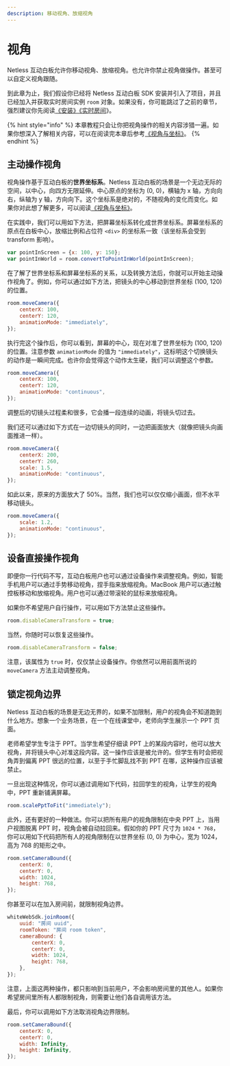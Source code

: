 ```yaml
---
description: 移动视角、放缩视角
---
```


# 视角

Netless 互动白板允许你移动视角、放缩视角。也允许你禁止视角做操作。甚至可以自定义视角跟随。

到此章为止，我们假设你已经将 Netless 互动白板 SDK 安装并引入了项目，并且已经加入并获取实时房间实例 `room` 对象。如果没有，你可能跳过了之前的章节，强烈建议你先阅读[《安装》](https://developer.netless.group/javascript/installation)[《实时房间](https://developer.netless.group/javascript/realtime-room)》。

{% hint style="info" %}
本章教程只会让你把视角操作的相关内容涉猎一遍。如果你想深入了解相关内容，可以在阅读完本章后参考[《视角与坐标》](https://developer.netless.group/documents/client/view-and-coordinates)。
{% endhint %}

## 主动操作视角

视角操作基于互动白板的**世界坐标系**。Netless 互动白板的场景是一个无边无际的空间，以中心，向四方无限延伸。中心原点的坐标为 \(0, 0\)，横轴为 x 轴，方向向右，纵轴为 y 轴，方向向下。这个坐标系是绝对的，不随视角的变化而变化。如果你对此想了解更多，可以阅读[《视角与坐标》](https://developer.netless.group/documents/client/view-and-coordinates)。

在实践中，我们可以用如下方法，把屏幕坐标系转化成世界坐标系。屏幕坐标系的原点在白板中心，放缩比例和占位符 `<div>` 的坐标系一致（该坐标系会受到 transform 影响）。

```javascript
var pointInScreen = {x: 100, y: 150};
var pointInWorld = room.convertToPointInWorld(pointInScreen);
```

在了解了世界坐标系和屏幕坐标系的关系，以及转换方法后，你就可以开始主动操作视角了。例如，你可以通过如下方法，把镜头的中心移动到世界坐标 \(100, 120\) 的位置。

```javascript
room.moveCamera({
    centerX: 100,
    centerY: 120,
    animationMode: "immediately",
});
```

执行完这个操作后，你可以看到，屏幕的中心，现在对准了世界坐标为 \(100, 120\) 的位置。注意参数 `animationMode` 的值为 `"immediately"`，这标明这个切换镜头的动作是一瞬间完成。也许你会觉得这个动作太生硬，我们可以调整这个参数。

```javascript
room.moveCamera({
    centerX: 100,
    centerY: 120,
    animationMode: "continuous",
});
```

调整后的切镜头过程柔和很多，它会播一段连续的动画，将镜头切过去。

我们还可以通过如下方式在一边切镜头的同时，一边把画面放大（就像把镜头向画面推进一样）。

```javascript
room.moveCamera({
    centerX: 200,
    centerY: 260,
    scale: 1.5,
    animationMode: "continuous",
});
```

如此以来，原来的方面放大了 50%。当然，我们也可以仅仅缩小画面，但不水平移动镜头。

```javascript
room.moveCamera({
    scale: 1.2,
    animationMode: "continuous",
});
```

## 设备直接操作视角

即便你一行代码不写，互动白板用户也可以通过设备操作来调整视角。例如，智能手机用户可以通过手势移动视角，捏手指来放缩视角。MacBook 用户可以通过触控板移动和放缩视角。用户也可以通过带滚轮的鼠标来放缩视角。

如果你不希望用户自行操作，可以用如下方法禁止这些操作。

```javascript
room.disableCameraTransform = true;
```

当然，你随时可以恢复这些操作。

```javascript
room.disableCameraTransform = false;
```

注意，该属性为 `true` 时，仅仅禁止设备操作。你依然可以用前面所说的 `moveCamera` 方法主动调整视角。

## 锁定视角边界

Netless 互动白板的场景是无边无界的，如果不加限制，用户的视角会不知道跑到什么地方。想象一个业务场景，在一个在线课堂中，老师向学生展示一个 PPT 页面。

老师希望学生专注于 PPT。当学生希望仔细读 PPT 上的某段内容时，他可以放大视角，并将镜头中心对准这段内容。这一操作应该是被允许的。但学生有时会把视角弄到偏离 PPT 很远的位置，以至于手忙脚乱找不到 PPT 在哪，这种操作应该被禁止。

一旦出现这种情况，你可以通过调用如下代码，拉回学生的视角，让学生的视角中，PPT 重新铺满屏幕。

```javascript
room.scalePptToFit("immediately");
```

此外，还有更好的一种做法。你可以把所有用户的视角限制在中央 PPT 上，当用户视图脱离 PPT 时，视角会被自动拉回来。假如你的 PPT 尺寸为 `1024 * 768`，你可以用如下代码把所有人的视角限制在以世界坐标 \(0, 0\) 为中心，宽为 1024，高为 768 的矩形之中。

```javascript
room.setCameraBound({
    centerX: 0,
    centerY: 0,
    width: 1024,
    height: 768,
});
```

你甚至可以在加入房间前，就限制视角边界。

```javascript
whiteWebSdk.joinRoom({
    uuid: "房间 uuid",
    roomToken: "房间 room token",
    cameraBound: {
        centerX: 0,
        centerY: 0,
        width: 1024,
        height: 768,
    },
});
```

注意，上面这两种操作，都只影响到当前用户，不会影响房间里的其他人。如果你希望房间里所有人都限制视角，则需要让他们各自调用该方法。

最后，你可以调用如下方法取消视角边界限制。

```javascript
room.setCameraBound({
    centerX: 0,
    centerY: 0,
    width: Infinity,
    height: Infinity,
});
```



